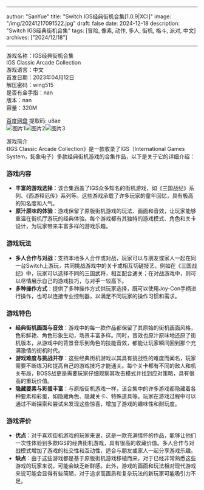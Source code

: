 
---
author: "SanYue"
title: "Switch IGS经典街机合集[1.0.9|XCI]"
image: "/img/20241217091522.jpg"
draft: false
date: 2024-12-18
description: "Switch IGS经典街机合集"
tags: [冒险, 像素, 动作, 多人, 街机, 格斗, 派对, 中文]
archives: ["2024/12/18"]

---

游戏名称：IGS经典街机合集   
IGS Classic Arcade Collection    
游戏语言：中文  
首发日期：2023年04月12日  
解压密码：wing515  
是否有金手指：nan  
版本：nan   
容量：320M

[百度网盘](https://pan.baidu.com/s/1YZcCCyQzRhOIQT8A6FPFkg) 提取码: u8ae  
![图片1](/img/scm57c.jpg)![图片2](/img/scm57d.jpg)![图片3](/img/scm57i.jpg)  

游戏简介  
《IGS Classic Arcade Collection》是一款收录了IGS（International Games System，鈊象电子）多款经典街机游戏的合集作品，以下是关于它的详细介绍：

### 游戏内容
- **丰富的游戏选择**：该合集涵盖了IGS众多知名的街机游戏，如《三国战纪》系列、《西游释厄传》系列等。这些游戏承载了许多玩家的童年回忆，具有极高的知名度和人气。
- **原汁原味的体验**：游戏保留了原版街机游戏的玩法、画面和音效，让玩家能够重温在街机厅游玩的经典体验。每个游戏都有其独特的游戏模式、角色和关卡设计，为玩家带来丰富多样的游戏乐趣。

### 游戏玩法
- **多人合作与对战**：支持本地多人合作或对战，玩家可以与朋友或家人一起在同一台Switch上游玩，共同挑战游戏中的关卡或相互切磋技艺。例如在《三国战纪》中，玩家可以选择不同的三国武将，相互配合通关；在对战游戏中，则可以尽情展示自己的游戏技巧，与对手一较高下。
- **多种操作方式**：提供了多种操作方式供玩家选择，既可以使用Joy-Con手柄进行操作，也可以连接专业控制器，以满足不同玩家的操作习惯和需求。

### 游戏特色
- **经典街机画面与音效**：游戏中的每一款作品都保留了其原始的街机画面风格，色彩鲜艳、角色形象生动，场景丰富多样。同时，音效也原汁原味地还原了街机版本，从游戏中的背景音乐到角色的技能音效，都能让玩家瞬间回到那个充满激情的街机时代。
- **游戏难度与挑战并存**：这些经典街机游戏以其具有挑战性的难度而闻名，玩家需要不断练习和提高自己的游戏技巧才能通关。每个关卡都有不同的敌人和机关布局，BOSS战更是需要玩家仔细观察其攻击模式并找到应对策略，具有很高的重玩价值。
- **隐藏要素与彩蛋丰富**：与原版街机游戏一样，该合集中的许多游戏都隐藏着各种要素和彩蛋，如隐藏角色、隐藏关卡、特殊道具等。玩家在游戏过程中可以通过不断探索和尝试来发现这些惊喜，增加了游戏的趣味性和耐玩度。

### 游戏评价
- **优点**：对于喜欢街机游戏的玩家来说，这是一款充满情怀的作品，能够让他们一次性体验到多款IGS的经典街机游戏，具有很高的收藏价值。多人合作与对战模式增加了游戏的社交性和互动性，适合与朋友或家人一起分享游戏乐趣。
- **缺点**：由于这些游戏都是基于原版街机游戏移植而来，对于已经非常熟悉这些游戏的玩家来说，可能会缺乏新鲜感。此外，游戏的画面和玩法相对现代游戏来说可能会显得有些简陋，对于追求高画质和复杂玩法的新玩家可能吸引力不足。

 
